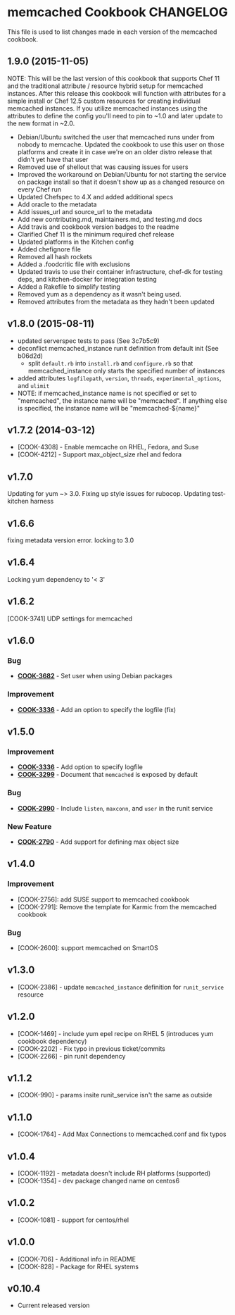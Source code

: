memcached Cookbook CHANGELOG
============================
This file is used to list changes made in each version of the memcached cookbook.

1.9.0 (2015-11-05)
------------------

NOTE: This will be the last version of this cookbook that supports Chef 11 and the traditional attribute / resource hybrid setup for memcached instances. After this release this cookbook will function with attributes for a simple install or Chef 12.5 custom resources for creating individual memcached instances.  If you utilize memcached instances using the attributes to define the config you'll need to pin to ~1.0 and later update to the new format in ~2.0.

- Debian/Ubuntu switched the user that memcached runs under from nobody to memcache.  Updated the cookbook to use this user on those platforms and create it in case we're on an older distro release that didn't yet have that user
- Removed use of shellout that was causing issues for users
- Improved the workaround on Debian/Ubuntu for not starting the service on package install so that it doesn't show up as a changed resource on every Chef run
- Updated Chefspec to 4.X and added additional specs
- Add oracle to the metadata
- Add issues_url and source_url to the metadata
- Add new contributing.md, maintainers.md, and testing.md docs
- Add travis and cookbook version badges to the readme
- Clarified Chef 11 is the minimum required chef release
- Updated platforms in the Kitchen config
- Added chefignore file
- Removed all hash rockets
- Added a .foodcritic file with exclusions
- Updated travis to use their container infrastructure, chef-dk for testing deps, and kitchen-docker for integration testing
- Added a Rakefile to simplify testing
- Removed yum as a dependency as it wasn't being used.
- Removed attributes from the metadata as they hadn't been updated

v1.8.0 (2015-08-11)
-------------------
- updated serverspec tests to pass (See 3c7b5c9)
- deconflict memcached_instance runit definition from default init (See b06d2d)
  - split `default.rb` into `install.rb` and `configure.rb` so that memcached_instance only starts the specified number of instances
- added attributes `logfilepath`, `version`, `threads`, `experimental_options`, and `ulimit`
- NOTE: if memcached_instance name is not specified or set to "memcached", the instance name will be "memcached". If anything else is specified, the instance name will be "memcached-${name}"

v1.7.2 (2014-03-12)
-------------------
- [COOK-4308] - Enable memcache on RHEL, Fedora, and Suse
- [COOK-4212] - Support max_object_size rhel and fedora


v1.7.0
------
Updating for yum ~> 3.0.
Fixing up style issues for rubocop.
Updating test-kitchen harness


v1.6.6
------
fixing metadata version error. locking to 3.0


v1.6.4
------
Locking yum dependency to '< 3'


v1.6.2
------
[COOK-3741] UDP settings for memcached


v1.6.0
------
### Bug
- **[COOK-3682](https://tickets.chef.io/browse/COOK-3682)** - Set user when using Debian packages

### Improvement
- **[COOK-3336](https://tickets.chef.io/browse/COOK-3336)** - Add an option to specify the logfile (fix)

v1.5.0
------
### Improvement
- **[COOK-3336](https://tickets.chef.io/browse/COOK-3336)** - Add option to specify logfile
- **[COOK-3299](https://tickets.chef.io/browse/COOK-3299)** - Document that `memcached` is exposed by default

### Bug
- **[COOK-2990](https://tickets.chef.io/browse/COOK-2990)** - Include `listen`, `maxconn`, and `user` in the runit service

### New Feature
- **[COOK-2790](https://tickets.chef.io/browse/COOK-2790)** - Add support for defining max object size

v1.4.0
------
### Improvement
- [COOK-2756]: add SUSE support to memcached cookbook
- [COOK-2791]: Remove the template for Karmic from the memcached cookbook

### Bug
- [COOK-2600]: support memcached on SmartOS

v1.3.0
------
- [COOK-2386] - update `memcached_instance` definition for `runit_service` resource

v1.2.0
------
- [COOK-1469] - include yum epel recipe on RHEL 5 (introduces yum cookbook dependency)
- [COOK-2202] - Fix typo in previous ticket/commits
- [COOK-2266] - pin runit dependency

v1.1.2
------
- [COOK-990] - params insite runit_service isn't the same as outside

v1.1.0
------
- [COOK-1764] - Add Max Connections to memcached.conf and fix typos

v1.0.4
------
- [COOK-1192] - metadata doesn't include RH platforms (supported)
- [COOK-1354] - dev package changed name on centos6

v1.0.2
------
- [COOK-1081] - support for centos/rhel

v1.0.0
------
- [COOK-706] - Additional info in README
- [COOK-828] - Package for RHEL systems

v0.10.4
-------
- Current released version
